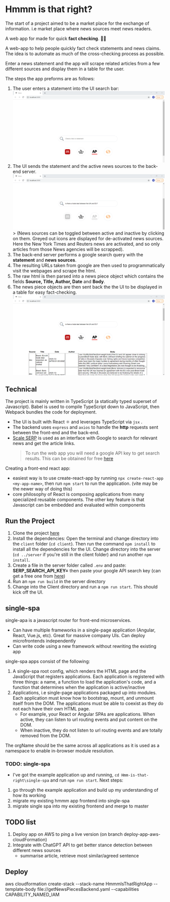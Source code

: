 # Hmmm is that right?

The start of a project aimed to be a market place for the exchange of information. i.e market place where news sources meet news readers.

A web app for made for quick **fact checking**. 🔎📰

A web-app to help people quickly fact check statements and news claims. The idea is to automate as much of the cross-checking process as possible.

Enter a news statement and the app will scrape related articles from a few different sources and display them in a table for the user.

The steps the app preforms are as follows:

1. The user enters a statement into the UI search bar:
   ![UI image](https://github.com/OrionMat/Hmm-is-that-right/blob/master/client/public/UI_landing.png?raw=true)
2. The UI sends the statement and the active news sources to the back-end server.
   ![UI search image](https://github.com/OrionMat/Hmm-is-that-right/blob/master/client/public/UI_search.png?raw=true) > (News sources can be toggled between active and inactive by clicking on them. Greyed out icons are displayed for de-activated news sources. Here the New York Times and Reuters news are activated, and so only articles from those News agencies will be scrapped).
3. The back-end server performs a google search query with the **statement** and **news sources**.
4. The resulting URLs taken from google are then used to programmatically visit the webpages and scrape the html.
5. The raw html is then parsed into a news piece object which contains the fields **Source, Title, Author, Date** and **Body**.
6. The news piece objects are then sent back the the UI to be displayed in a table for easy fact-checking.
   ![UI results table](https://github.com/OrionMat/Hmm-is-that-right/blob/master/client/public/UI_results.png?raw=true)

## Technical

The project is mainly written in TypeScript (a statically typed superset of Javascript). Babel is used to compile TypeScript down to JavaScript, then Webpack bundles the code for deployment.

- The UI is built with React ⚛️ and leverages TypeScript via `jsx` .
- The backend uses `express` and `axios` to handle the **http** requests sent between the front-end and the back-end.
- [Scale SERP](https://scaleserp.com/) is used as an interface with Google to search for relevant news and get the article links.
  > To run the web app you will need a google API key to get search results. This can be obtained for free [here](https://app.scaleserp.com/signup)

Creating a front-end react app:

- easiest way is to use create-react-app by running `npx create-react-app <my-app-name>`, then run `npm start` to run the application. (vite may be the newer way of doing this)
- core philosophy of React is composing applications from many specialized reusable components. The other key feature is that Javascript can be embedded and evaluated within components

## Run the Project

1. Clone the project [here](https://github.com/OrionMat/Hmm-is-that-right)
2. Install the dependencies:
   Open the terminal and change directory into the `client` folder (`cd client`). Then run the command `npm install` to install all the dependencies for the UI.
   Change directory into the server (`cd ../server` if you're still in the client folder) and run another `npm install`.
3. Create a file in the server folder called `.env` and paste: **SERP_SEARCH_API_KEY=**
   then paste your google API search key (can get a free one from [here](https://app.scaleserp.com/signup))
4. Run an `npm run build` in the server directory
5. Change into the Client directory and run a `npm run start`. This should kick off the UI.

## single-spa

single-apa is a javascript router for front-end microservices.

- Can have multiple frameworks in a single-page application (Angular, React, Vue.js, etc). Great for massive company UIs. Can deploy microfrontends independently
- Can write code using a new framework without rewriting the existing app

single-spa apps consist of the following:

1. A single-spa root config, which renders the HTML page and the JavaScript that registers applications. Each application is registered with three things: a name, a function to load the application's code, and a function that determines when the application is active/inactive
2. Applications, i.e single-page applications packaged up into modules. Each application must know how to bootstrap, mount, and unmount itself from the DOM. The applications must be able to coexist as they do not each have their own HTML page.
   - For example, your React or Angular SPAs are applications. When active, they can listen to url routing events and put content on the DOM.
   - When inactive, they do not listen to url routing events and are totally removed from the DOM.

The orgName should be the same across all applications as it is used as a namespace to enable in-browser module resolution.

### TODO: single-spa

- I've got the example application up and running, `cd Hmm-is-that-right\single-spa` and run `npm run start`. Next steps:

1. go through the example application and build up my understanding of how its working
2. migrate my existing hmmm app frontend into single-spa
3. migrate single spa into my existing frontend and merge to master

## TODO list

1. Deploy app on AWS to ping a live version (on branch deploy-app-aws-cloudFormation)
2. Integrate with ChatGPT API to get better stance detection between different news sources
   - summarise article, retrieve most similar/agreed sentence

## Deploy

aws cloudformation create-stack --stack-name HmmmIsThatRightApp --template-body file://getNewsPiecesBackend.yaml --capabilities CAPABILITY_NAMED_IAM
